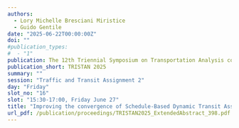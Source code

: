 ```yaml
---
authors:
  - Lory Michelle Bresciani Miristice
  - Guido Gentile
date: "2025-06-22T00:00:00Z"
doi: ""
#publication_types:
#  - "1"
publication: The 12th Triennial Symposium on Transportation Analysis conference
publication_short: TRISTAN 2025
summary: ""
session: "Traffic and Transit Assignment 2"
day: "Friday"
slot_no: "16"
slot: "15:30-17:00, Friday June 27"
title: "Improving the convergence of Schedule-Based Dynamic Transit Assignment Models with capacity constraints"
url_pdf: /publication/proceedings/TRISTAN2025_ExtendedAbstract_398.pdf
---
```

